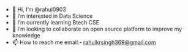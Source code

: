 - 👋 Hi, I’m @rahul0903
- 👀 I’m interested in Data Science
- 🌱 I’m currently learning Btech CSE
- 💞️ I’m looking to collaborate on open source platform to improve my knowledge
- 📫 How to reach me email:- rahulkrsingh369@gmail.com

<!---
rahul0903/rahul0903 is a ✨ special ✨ repository because its `README.md` (this file) appears on your GitHub profile.
You can click the Preview link to take a look at your changes.
--->

